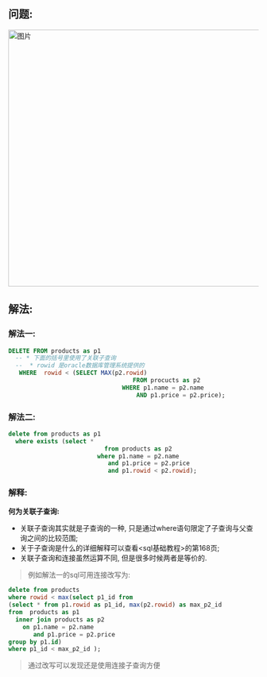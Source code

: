 ## 问题:
<img width="517" alt="图片" src="https://user-images.githubusercontent.com/19871320/71557172-68750700-2a7d-11ea-8901-edf2d60df56b.png">

## 解法:

### 解法一:
```sql
DELETE FROM products as p1
  -- * 下面的括号里使用了关联子查询
  --  * rowid 是oracle数据库管理系统提供的
   WHERE  rowid < (SELECT MAX(p2.rowid)
                                   FROM procucts as p2
                                WHERE p1.name = p2.name
                                    AND p1.price = p2.price);
```
### 解法二:
```sql
delete from products as p1
  where exists (select * 
                           from products as p2
                         where p1.name = p2.name
                            and p1.price = p2.price
                            and p1.rowid < p2.rowid);
```

### 解释:
**何为关联子查询:**
* 关联子查询其实就是子查询的一种, 只是通过where语句限定了子查询与父查询之间的比较范围;
* 关于子查询是什么的详细解释可以查看<sql基础教程>的第168页;
* 关联子查询和连接虽然运算不同, 但是很多时候两者是等价的.
> 例如解法一的sql可用连接改写为:
```sql
delete from products
where rowid < max(select p1_id from
(select * from p1.rowid as p1_id, max(p2.rowid) as max_p2_id
from  products as p1
  inner join products as p2
    on p1.name = p2.name
       and p1.price = p2.price
group by p1.id)
where p1_id < max_p2_id );
```
> 通过改写可以发现还是使用连接子查询方便
